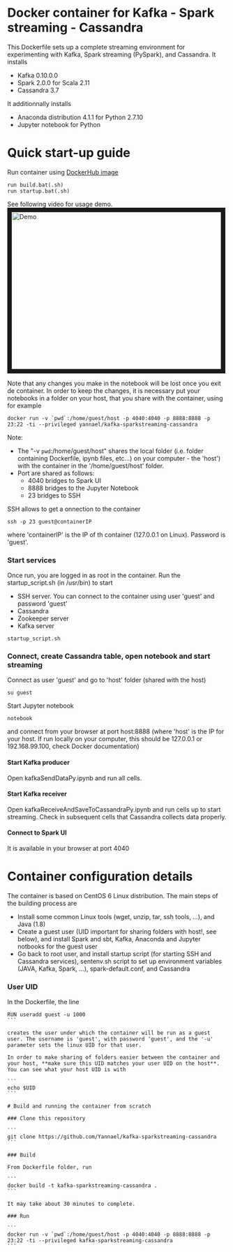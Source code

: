 # Docker container for Kafka - Spark streaming - Cassandra

This Dockerfile sets up a complete streaming environment for experimenting with Kafka, Spark streaming (PySpark), and Cassandra. It installs

* Kafka 0.10.0.0
* Spark 2.0.0 for Scala 2.11
* Cassandra 3.7

It additionnally installs

* Anaconda distribution 4.1.1 for Python 2.7.10
* Jupyter notebook for Python 


# Quick start-up guide

Run container using [DockerHub image](https://hub.docker.com/r/yannael/kafka-sparkstreaming-cassandra)

```
run build.bat(.sh)
run startup.bat(.sh)

```

See following video for usage demo.
<br>
<a href="https://www.youtube.com/watch?v=XxCFo7BzNQ8" target="_blank"><img src="http://img.youtube.com/vi/XxCFo7BzNQ8/0.jpg" 
alt="Demo" width="480" height="360" border="10" align="center"/></a>

Note that any changes you make in the notebook will be lost once you exit de container. In order to keep the changes, it is necessary put your notebooks in a folder on your host, that you share with the container, using for example

```
docker run -v `pwd`:/home/guest/host -p 4040:4040 -p 8888:8888 -p 23:22 -ti --privileged yannael/kafka-sparkstreaming-cassandra
```

Note:

* The "-v `pwd`:/home/guest/host" shares the local folder (i.e. folder containing Dockerfile, ipynb files, etc...) on your computer - the 'host') with the container in the '/home/guest/host' folder. 
* Port are shared as follows:
    * 4040 bridges to Spark UI
    * 8888 bridges to the Jupyter Notebook
    * 23 bridges to SSH

SSH allows to get a onnection to the container

```
ssh -p 23 guest@containerIP
```

where 'containerIP' is the IP of th container (127.0.0.1 on Linux). Password is 'guest'.

### Start services

Once run, you are logged in as root in the container. Run the startup_script.sh (in /usr/bin) to start

* SSH server. You can connect to the container using user 'guest' and password 'guest'
* Cassandra
* Zookeeper server
* Kafka server

```
startup_script.sh
```

### Connect, create Cassandra table, open notebook and start streaming

Connect as user 'guest' and go to 'host' folder (shared with the host)

```
su guest
```

Start Jupyter notebook

```
notebook
```

and connect from your browser at port host:8888 (where 'host' is the IP for your host. If run locally on your computer, this should be 127.0.0.1 or 192.168.99.100, check Docker documentation)

#### Start Kafka producer

Open kafkaSendDataPy.ipynb and run all cells.

#### Start Kafka receiver

Open kafkaReceiveAndSaveToCassandraPy.ipynb and run cells up to start streaming. Check in subsequent cells that Cassandra collects data properly.

#### Connect to Spark UI

It is available in your browser at port 4040


# Container configuration details

The container is based on CentOS 6 Linux distribution. The main steps of the building process are

* Install some common Linux tools (wget, unzip, tar, ssh tools, ...), and Java (1.8)
* Create a guest user (UID important for sharing folders with host!, see below), and install Spark and sbt, Kafka, Anaconda and Jupyter notbooks for the guest user
* Go back to root user, and install startup script (for starting SSH and Cassandra services), sentenv.sh script to set up environment variables (JAVA, Kafka, Spark, ...), spark-default.conf, and Cassandra 


### User UID

In the Dockerfile, the line

````
RUN useradd guest -u 1000
```

creates the user under which the container will be run as a guest user. The username is 'guest', with password 'guest', and the '-u' parameter sets the linux UID for that user.

In order to make sharing of folders easier between the container and your host, **make sure this UID matches your user UID on the host**. You can see what your host UID is with

```
echo $UID
```

# Build and running the container from scratch

### Clone this repository

```
git clone https://github.com/Yannael/kafka-sparkstreaming-cassandra
```

### Build

From Dockerfile folder, run

```
docker build -t kafka-sparkstreaming-cassandra .
```

It may take about 30 minutes to complete.

### Run

```
docker run -v `pwd`:/home/guest/host -p 4040:4040 -p 8888:8888 -p 23:22 -ti --privileged kafka-sparkstreaming-cassandra
```




